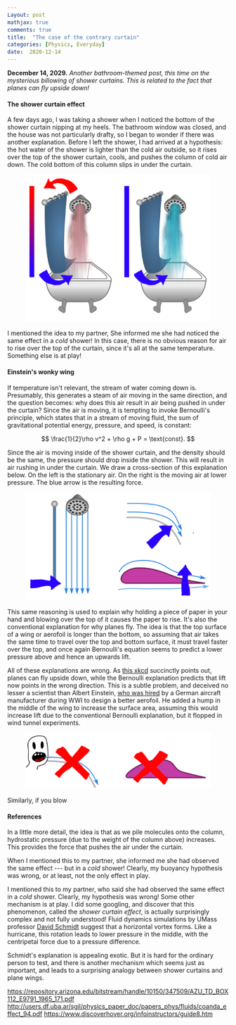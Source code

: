 ```yaml
---
Layout: post
mathjax: true
comments: true
title:  "The case of the contrary curtain"
categories: [Physics, Everyday]
date:  2020-12-14
---
```


**December 14, 2029.** *Another bathroom-themed post, this time
  on the mysterious billowing of shower curtains. This is related to
  the fact that planes can fly upside down!*

#### The shower curtain effect

A few days ago, I was taking a shower when I noticed the bottom of the
shower curtain nipping at my heels. The bathroom window was closed,
and the house was not particularly drafty, so I began to wonder if
there was another explanation.
Before I left the shower, I had arrived at a hypothesis: the hot water
of the shower is lighter than the cold air outside, so it rises over
the top of the shower curtain, cools, and pushes the column of cold
air down. The cold bottom of this column slips in under the curtain.

<figure>
    <div style="text-align:center"><img src
    ="/images/posts/shower1v2.png"/>
	</div>
	</figure>

I mentioned the idea to my partner, She informed me she had noticed the
same effect in a *cold* shower! In this case, there is no obvious reason
for air to rise over the top of the curtain, since it's all at the
same temperature.
Something else is at play!

#### Einstein's wonky wing

If temperature isn't relevant, the stream of water coming down is.
Presumably, this generates a steam of air moving in the same
direction, and the question becomes: why does this air result in air
being pushed in under the curtain?
Since the air is moving, it is tempting to invoke Bernoulli's
principle, which states that in a stream of moving fluid, the sum of
gravitational potential energy, pressure, and speed, is constant:

$$
\frac{1}{2}\rho v^2 + \rho g + P = \text{const}.
$$

Since the air is moving inside of the shower curtain, and
the density should be the same, the pressure should drop inside the
shower. This will result in air rushing in under the curtain.
We draw a cross-section of this explanation below.
On the left is the stationary air.
On the right is the moving air at lower pressure.
The blue arrow is the resulting force.

<figure>
    <div style="text-align:center"><img src
    ="/images/posts/shower2v2.png"/>
	</div>
	</figure>

This same reasoning is used to explain why holding a piece of paper in
your hand and blowing over the top of it causes the paper to rise.
It's also the conventional explanation for why planes fly.
The idea is that the top surface of a wing or aerofoil is longer than
the bottom, so assuming that air takes the same time to travel over
the top and bottom surface, it must travel faster over the top, and
once again Bernoulli's equation seems to predict a lower pressure
above and hence an upwards lift.

All of these explanations are wrong.
As [this xkcd](https://xkcd.com/803/) succinctly points out, planes
can fly upside down, while the Bernoulli explanation predicts that
lift now points in the wrong direction.
This is a subtle problem, and deceived no lesser a scientist than
Albert Einstein,
[who was hired](http://users.df.uba.ar/sgil/physics_paper_doc/papers_phys/fluids/coanda_effect_94.pdf)
by a German aircraft manufacturer during WWI to design a better
aerofoil.
He added a hump in the middle of the wing to increase the surface
area, assuming this would increase lift due to the conventional
Bernoulli explanation, but it flopped in wind tunnel experiments.

<figure>
    <div style="text-align:center"><img src
    ="/images/posts/shower3.png"/>
	</div>
	</figure>

Similarly, if you blow 

#### References

In a little more detail, the idea is that as we pile molecules onto
the column, hydrostatic pressure (due to the weight of the column
above) increases. This provides the force that pushes the air
under the curtain.

When I mentioned this to my partner, she informed me she had observed
the same effect --- but in a *cold* shower! Clearly, my buoyancy hypothesis was
wrong, or at least, not the only effect in play.

I mentioned this to my partner, who said she had observed the same
effect in a *cold* shower.
Clearly, my hypothesis was wrong! Some other mechanism is at play.
I did some googling, and discover that this phenomenon, called the
*shower curtain effect*, is actually surprisingly complex and not
fully understood!
Fluid dynamics simulations by UMass professor
[David Schmidt](https://mie.umass.edu/faculty/david-schmidt) suggest
that a horizontal vortex forms.
Like a hurricane, this rotation leads to lower pressure in the middle,
with the centripetal force due to a pressure difference.

Schmidt's explanation is appealing exotic.
But it is hard for the ordinary person to test, and there is another
mechanism which seems just as important, and leads to a surprising
analogy between shower curtains and plane wings.

https://repository.arizona.edu/bitstream/handle/10150/347509/AZU_TD_BOX112_E9791_1965_171.pdf
http://users.df.uba.ar/sgil/physics_paper_doc/papers_phys/fluids/coanda_effect_94.pdf
https://www.discoverhover.org/infoinstructors/guide8.htm
